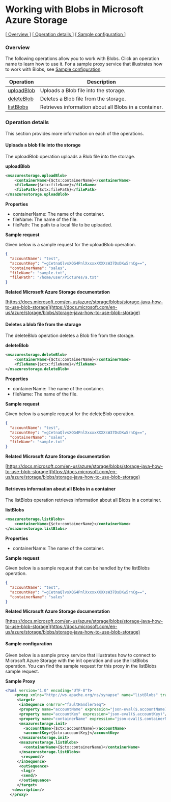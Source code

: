 # Working with Blobs in Microsoft Azure Storage

[[  Overview ]](#overview)  [[ Operation details ]](#operation-details)  [[  Sample configuration  ]](#sample-configuration)

### Overview 

The following operations allow you to work with Blobs. Click an operation name to learn how to use it.
For a sample proxy service that illustrates how to work with Blobs, see [Sample configuration](#sample-configuration).

| Operation        | Description |
| ------------- |-------------|
| [uploadBlob](#uploads-a-blob-file-into-the-storage)    | Uploads a Blob file into the storage. |
| [deleteBlob](#deletes-a-blob-file-from-the-storage)      | Deletes a Blob file from the storage.     |
| [listBlobs](#retrieves-information-about-all-blobs-in-a-container)    | Retrieves information about all Blobs in a container. |

### Operation details

This section provides more information on each of the operations.

#### Uploads a blob file into the storage

The uploadBlob operation uploads a Blob file into the storage.

**uploadBlob**
```xml
<msazurestorage.uploadBlob>
    <containerName>{$ctx:containerName}</containerName>
    <fileName>{$ctx:fileName}</fileName>
    <filePath>{$ctx:filePath}</filePath>
</msazurestorage.uploadBlob>
```

**Properties**
* containerName: The name of the container.
* fileName: The name of the file.
* filePath: The path to a local file to be uploaded.

**Sample request**

Given below is a sample request for the uploadBlob operation.

```json
{
  "accountName": "test",
  "accountKey": "=gCetnaQlvsXQG4PnlXxxxxXXXXsW37DsDKw5rnCg==",
  "containerName": "sales",
  "fileName": "sample.txt",
  "filePath": "/home/user/Pictures/a.txt"
}
```

**Related Microsoft Azure Storage documentation**

[https://docs.microsoft.com/en-us/azure/storage/blobs/storage-java-how-to-use-blob-storage](https://docs.microsoft.com/en-us/azure/storage/blobs/storage-java-how-to-use-blob-storage)

#### Deletes a blob file from the storage

The deleteBlob operation deletes a Blob file from the storage.

**deleteBlob**
```xml
<msazurestorage.deleteBlob>
    <containerName>{$ctx:containerName}</containerName>
    <fileName>{$ctx:fileName}</fileName>
</msazurestorage.deleteBlob>
```

**Properties**
* containerName: The name of the container.
* fileName: The name of the file.

**Sample request**

Given below is a sample request for the deleteBlob operation.

```json
{
  "accountName": "test",
  "accountKey": "=gCetnaQlvsXQG4PnlXxxxxXXXXsW37DsDKw5rnCg==",
  "containerName": "sales",
  "fileName": "sample.txt"
}
```
**Related Microsoft Azure Storage documentation**

[https://docs.microsoft.com/en-us/azure/storage/blobs/storage-java-how-to-use-blob-storage](https://docs.microsoft.com/en-us/azure/storage/blobs/storage-java-how-to-use-blob-storage)

#### Retrieves information about all Blobs in a container

The listBlobs operation retrieves information about all Blobs in a container.

**listBlobs**
```xml
<msazurestorage.listBlobs>
    <containerName>{$ctx:containerName}</containerName>
</msazurestorage.listBlobs>
```

**Properties**
* containerName: The name of the container.

**Sample request**

Given below is a sample request that can be handled by the listBlobs operation.

```json
{
  "accountName": "test",
  "accountKey": "=gCetnaQlvsXQG4PnlXxxxxXXXXsW37DsDKw5rnCg==",
  "containerName": "sales"
}
```
**Related Microsoft Azure Storage documentation**

[https://docs.microsoft.com/en-us/azure/storage/blobs/storage-java-how-to-use-blob-storage](https://docs.microsoft.com/en-us/azure/storage/blobs/storage-java-how-to-use-blob-storage)


#### Sample configuration

Given below is a sample proxy service that illustrates how to connect to Microsoft Azure Storage with the init operation and use the listBlobs operation. You can find the sample request for this proxy in the listBlobs sample request.

**Sample Proxy**
```xml
<?xml version="1.0" encoding="UTF-8"?>
    <proxy xmlns="http://ws.apache.org/ns/synapse" name="listBlobs" transports="https,http" statistics="disable" trace="disable" startOnLoad="true">
     <target>
      <inSequence onError="faultHandlerSeq">
      <property name="accountName" expression="json-eval($.accountName)"/>
      <property name="accountKey" expression="json-eval($.accountKey)"/>
      <property name="containerName" expression="json-eval($.containerName)"/>
      <msazurestorage.init>
        <accountName>{$ctx:accountName}</accountName>
        <accountKey>{$ctx:accountKey}</accountKey>
      </msazurestorage.init>
      <msazurestorage.listBlobs>
        <containerName>{$ctx:containerName}</containerName>
      </msazurestorage.listBlobs>
       <respond/>
     </inSequence>
      <outSequence>
       <log/>
       <send/>
      </outSequence>
     </target>
   <description/>
  </proxy>
```
